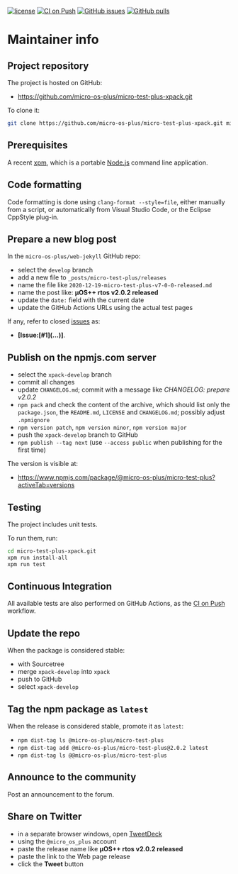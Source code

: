 [![license](https://img.shields.io/github/license/micro-os-plus/micro-test-plus-xpack)](https://github.com/micro-os-plus/micro-test-plus-xpack/blob/xpack/LICENSE)
[![CI on Push](https://github.com/micro-os-plus/micro-test-plus-xpack/workflows/CI%20on%20Push/badge.svg)](https://github.com/micro-os-plus/micro-test-plus-xpack/actions?query=workflow%3A%22CI+on+Push%22)
[![GitHub issues](https://img.shields.io/github/issues/micro-os-plus/micro-test-plus-xpack.svg)](https://github.com/micro-os-plus/micro-test-plus-xpack/issues)
[![GitHub pulls](https://img.shields.io/github/issues-pr/micro-os-plus/micro-test-plus-xpack.svg)](https://github.com/micro-os-plus/micro-test-plus-xpack/pulls)

# Maintainer info

## Project repository

The project is hosted on GitHub:

- https://github.com/micro-os-plus/micro-test-plus-xpack.git

To clone it:

```sh
git clone https://github.com/micro-os-plus/micro-test-plus-xpack.git micro-test-plus-xpack.git
```

## Prerequisites

A recent [xpm](https://xpack.github.io/xpm/), which is a portable
[Node.js](https://nodejs.org/) command line application.

## Code formatting

Code formatting is done using `clang-format --style=file`, either manually
from a script, or automatically from Visual Studio Code, or the Eclipse
CppStyle plug-in.

## Prepare a new blog post

In the `micro-os-plus/web-jekyll` GitHub repo:

- select the `develop` branch
- add a new file to `_posts/micro-test-plus/releases`
- name the file like `2020-12-19-micro-test-plus-v7-0-0-released.md`
- name the post like: **µOS++ rtos v2.0.2 released**
- update the `date:` field with the current date
- update the GitHub Actions URLs using the actual test pages

If any, refer to closed
[issues](https://github.com/micro-os-plus/micro-test-plus/issues)
as:

- **[Issue:\[#1\]\(...\)]**.

## Publish on the npmjs.com server

- select the `xpack-develop` branch
- commit all changes
- update `CHANGELOG.md`; commit with a message like _CHANGELOG: prepare v2.0.2_
- `npm pack` and check the content of the archive, which should list
  only the `package.json`, the `README.md`, `LICENSE` and `CHANGELOG.md`;
  possibly adjust `.npmignore`
- `npm version patch`, `npm version minor`, `npm version major`
- push the `xpack-develop` branch to GitHub
- `npm publish --tag next` (use `--access public` when publishing for
  the first time)

The version is visible at:

- https://www.npmjs.com/package/@micro-os-plus/micro-test-plus?activeTab=versions

## Testing

The project includes unit tests.

To run them, run:

```sh
cd micro-test-plus-xpack.git
xpm run install-all
xpm run test
```

## Continuous Integration

All available tests are also performed on GitHub Actions, as the
[CI on Push](https://github.com/micro-os-plus/micro-test-plus-xpack/actions?query=workflow%3A%22CI+on+Push%22)
workflow.

## Update the repo

When the package is considered stable:

- with Sourcetree
- merge `xpack-develop` into `xpack`
- push to GitHub
- select `xpack-develop`

## Tag the npm package as `latest`

When the release is considered stable, promote it as `latest`:

- `npm dist-tag ls @micro-os-plus/micro-test-plus`
- `npm dist-tag add @micro-os-plus/micro-test-plus@2.0.2 latest`
- `npm dist-tag ls @@micro-os-plus/micro-test-plus`

## Announce to the community

Post an announcement to the forum.

## Share on Twitter

- in a separate browser windows, open [TweetDeck](https://tweetdeck.twitter.com/)
- using the `@micro_os_plus` account
- paste the release name like **µOS++ rtos v2.0.2 released**
- paste the link to the Web page release
- click the **Tweet** button
